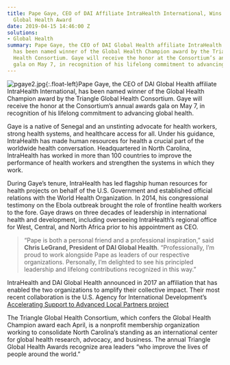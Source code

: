 ```yaml
---
title: Pape Gaye, CEO of DAI Affiliate IntraHealth International, Wins Prestigious
  Global Health Award
date: 2019-04-15 14:46:00 Z
solutions:
- Global Health
summary: Pape Gaye, the CEO of DAI Global Health affiliate IntraHealth International,
  has been named winner of the Global Health Champion award by the Triangle Global
  Health Consortium. Gaye will receive the honor at the Consortium’s annual awards
  gala on May 7, in recognition of his lifelong commitment to advancing global health.
---
```


![pgaye2.jpg](/uploads/pgaye2.jpg){:.float-left}Pape Gaye, the CEO of DAI Global Health affiliate IntraHealth International, has been named winner of the Global Health Champion award by the Triangle Global Health Consortium. Gaye will receive the honor at the Consortium’s annual awards gala on May 7, in recognition of his lifelong commitment to advancing global health.
 
Gaye is a native of Senegal and an unstinting advocate for health workers, strong health systems, and healthcare access for all. Under his guidance, IntraHealth has made human resources for health a crucial part of the worldwide health conversation. Headquartered in North Carolina, IntraHealth has worked in more than 100 countries to improve the performance of health workers and strengthen the systems in which they work.

During Gaye’s tenure, IntraHealth has led flagship human resources for health projects on behalf of the U.S. Government and established official relations with the World Health Organization. In 2014, his congressional testimony on the Ebola outbreak brought the role of frontline health workers to the fore. Gaye draws on three decades of leadership in international health and development, including overseeing IntraHealth’s regional office for West, Central, and North Africa prior to his appointment as CEO. 

> “Pape is both a personal friend and a professional inspiration,” said **Chris LeGrand, President of DAI Global Health**. “Professionally, I’m proud to work alongside Pape as leaders of our respective organizations. Personally, I’m delighted to see his principled leadership and lifelong contributions recognized in this way.”

IntraHealth and DAI Global Health announced in 2017 an affiliation that has enabled the two organizations to amplify their collective impact. Their most recent collaboration is the U.S. Agency for International Development’s [Accelerating Support to Advanced Local Partners project](https://www.intrahealth.org/news/intrahealth-work-local-african-partners-road-self-reliance-and-hiv-epidemic-control)

The Triangle Global Health Consortium, which confers the Global Health Champion award each April, is a nonprofit membership organization working to consolidate North Carolina’s standing as an international center for global health research, advocacy, and business. The annual Triangle Global Health Awards recognize area  leaders “who improve the lives of people around the world.” 

